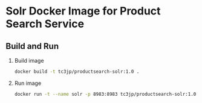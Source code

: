 # Solr Docker Image for Product Search Service

## Build and Run

1. Build image
   ```bash
   docker build -t tc3jp/productsearch-solr:1.0 .
   ```

1. Run image
   ```bash
   docker run -t --name solr -p 8983:8983 tc3jp/productsearch-solr:1.0
   ```
